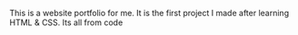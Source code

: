 This is a website portfolio for me. It is the first project I made after learning HTML & CSS. Its all from code

